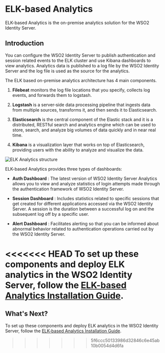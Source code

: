# ELK-based Analytics
 
ELK-based Analytics is the on-premise analytics solution for the WSO2 Identity Server.

## Introduction
 
You can configure the WSO2 Identity Server to publish authentication and session related events to the ELK cluster and use Kibana dashboards to view analytics. Analytics data is published to a log file by the WSO2 Identity Server and the log file is used as the source for the analytics.
 
The ELK based on-premise analytics architecture has 4 main components.
 
1. **Filebeat** monitors the log file locations that you specify, collects log events, and forwards them to logstash.
 
2. **Logstash** is a server‑side data processing pipeline that ingests data from multiple sources, transforms it, and then sends it to Elasticsearch.
 
3. **Elasticsearch** is the central component of the Elastic stack and it is a distributed, RESTful search and analytics engine which can be used to store, search, and analyze big volumes of data quickly and in near real time.
 
4. **Kibana** is a visualization layer that works on top of Elasticsearch, providing users with the ability to analyze and visualize the data.
 
![ELK Analytics structure]( {{base_path}}/assets/img/elk-analytics/elk-analytics-architecture.png)
 
 
ELK-based Analytics provides three types of dashboards:
 
-  **Auth Dashboard** : The latest version of WSO2 Identity
    Server Analytics allows you to
    view and analyze statistics of login attempts made through the
   authentication framework of WSO2 Identity Server.
 
-  **Session Dashboard** : Includes statistics related to specific
   sessions that get created for different applications accessed via the
   WSO2 Identity Server. A session is the duration between a successful log on and the
   subsequent log off by a specific user.
 
 
-  **Alert Dashboard** : Facilitates alerting so that you can be informed about
   abnormal behavior related to authentication operations carried out
   by the WSO2 Identity Server.
 
<<<<<<< HEAD
 To set up these components and deploy ELK analytics in the WSO2 Identity Server, follow the [ELK-based Analytics Installation Guide]({{base_path}}/deploy/elk-analytics-installation-guide).
=======
## What's Next?
To set up these components and deploy ELK analytics in the WSO2 Identity Server, follow the [ELK-based Analytics Installation Guide](../../../deploy/elk-analytics-installation-guide).

>>>>>>> 5f6ccc50133986d32846c6e45ab10b0054d4d6fa
